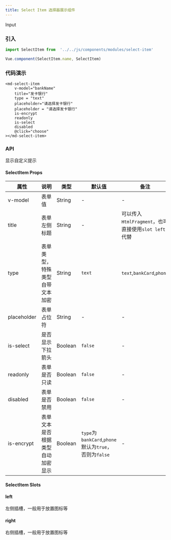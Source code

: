```yaml
---
title: Select Item 选择器展示组件
---
```


Input

### 引入

```javascript
import SelectItem from  '../../js/components/modules/select-item'

Vue.component(SelectItem.name, SelectItem)
```
### 代码演示
<!-- DEMO -->
```
<md-select-item
    v-model="bankName"
    title="发卡银行"
    type = "text"
    placeholder="请选择发卡银行"
    placeholder = "请选择发卡银行"
    is-encrypt
    readonly
    is-select
    disabled
    @click="choose"
></md-select-item>
```

### API
显示自定义提示

#### SelectItem Props
|属性 | 说明 | 类型 | 默认值 | 备注|
|----|-----|------|------|------|
|v-model|表单值|String|-|-|
|title|表单左侧标题|String|-|可以传入`HtmlFragment`，也可直接使用`slot left`代替|
|type|表单类型，特殊类型自带文本加密|String|`text`|`text`,`bankCard`,`phone`|
|placeholder|表单占位符|String|-|-|
|is-select|是否显示下拉箭头|Boolean|`false`|-|
|readonly|表单是否只读|Boolean|`false`|-|
|disabled|表单是否禁用|Boolean|`false`|-|
|is-encrypt|表单文本是否根据类型自动加密显示|Boolean|`type`为`bankCard`,`phone`默认为`true`，否则为`false`|-|

#### SelectItem Slots

#### left
左侧插槽，一般用于放置图标等

#### right
右侧插槽，一般用于放置图标等


